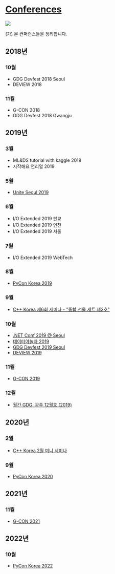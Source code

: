 # [Conferences](https://startergate.dev/Conferences/)
![](https://img.shields.io/github/repo-size/startergate/Conferences.svg)

(가) 본 컨퍼런스들을 정리합니다.

## 2018년
### 10월
* GDG Devfest 2018 Seoul
* DEVIEW 2018
### 11월
* G-CON 2018
* GDG Devfest 2018 Gwangju
## 2019년
### 3월
* ML&DS tutorial with kaggle 2019
* 시작해요 언리얼 2019
### 5월
* [Unite Seoul 2019](Unite-Seoul-2019/)
### 6월
* I/O Extended 2019 판교
* I/O Extended 2019 인천
* I/O Extended 2019 서울
### 7월
* I/O Extended 2019 WebTech
### 8월
* [PyCon Korea 2019](https://github.com/surplus-developer/PyConKorea2019)
### 9월
* [C++ Korea 제6회 세미나 - "종합 선물 세트 제2호"](Cpp-KR-Seminar-6/)
### 10월
* [.NET Conf 2019 @ Seoul](dotNet-Conf-2019-Seoul/)
* [데이터야놀자 2019](datayanolja-2019/)
* [GDG Devfest 2019 Seoul](gdg-devfest-seoul-2019/)
* [DEVIEW 2019](deview-2019/)
### 11월
* [G-CON 2019](G-CON-2019/)
### 12월
* [월간 GDG: 광주 12월호 (2019)](monthly-gdg-gwangju-2019-12/)
## 2020년
### 2월
* [C++ Korea 2월 미니 세미나](Cpp-KR-mini-2020-2/)
### 9월
* [PyCon Korea 2020](pycon-kr-2020/)
## 2021년
### 11월
* [G-CON 2021](G-CON-2021/)
## 2022년
### 10월
* [PyCon Korea 2022](pycon-kr-2022/)
